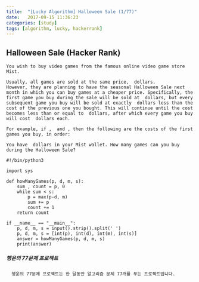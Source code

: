 ```yaml
---
title:  "[Lucky Algorithm] Halloween Sale (1/77)"
date:   2017-09-15 11:36:23
categories: [study]
tags: [algorithm, lucky, hackerrank]
---
```

## Halloween Sale (Hacker Rank)
    You wish to buy video games from the famous online video game store Mist.

    Usually, all games are sold at the same price,  dollars.
    However, they are planning to have the seasonal Halloween Sale next month in which you can buy games at a cheaper price. Specifically, the first game you buy during the sale will be sold at  dollars, but every subsequent game you buy will be sold at exactly  dollars less than the cost of the previous one you bought. This will continue until the cost becomes less than or equal to  dollars, after which every game you buy will cost  dollars each.

    For example, if ,  and , then the following are the costs of the first  games you buy, in order:

    You have  dollars in your Mist wallet. How many games can you buy during the Halloween Sale?

```
#!/bin/python3

import sys

def howManyGames(p, d, m, s):
    sum , count = p, 0
    while sum < s:
        p = max(p-d, m)
        sum += p
        count += 1
    return count

if __name__ == "__main__":
    p, d, m, s = input().strip().split(' ')
    p, d, m, s = [int(p), int(d), int(m), int(s)]
    answer = howManyGames(p, d, m, s)
    print(answer)

```


##### 행운의 77문제 프로젝트
```
  행운의 77문제 프로젝트는 한 달동안 알고리즘 문제 77개를 푸는 프로젝트입니다.
```
